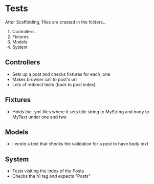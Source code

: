 # Tests

After Scaffolding, Files are created in the folders...
1. Controllers
2. Fixtures
3. Models
4. System

## Controllers
* Sets up a post and checks fixtures for each :one
* Makes browser call to post's url
* Lots of redirect tests (back to post index)

## Fixtures
* Holds the .yml files where it sets title string to MyString and body to MyText under one and two

## Models
* I wrote a test that checks the validation for a post to have body text

## System
* Tests visiting the index of the Posts
* Checks the h1 tag and expects "Posts"